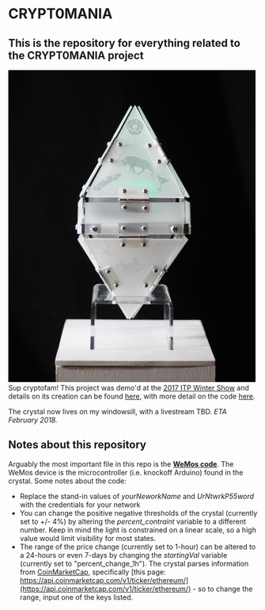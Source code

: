 # CRYPT0MANIA
## This is the repository for everything related to the CRYPT0MANIA project
![](images/crystal-img.JPG)
Sup cryptofam! This project was demo'd at the [2017 ITP Winter Show](https://itp.nyu.edu/shows/winter2017/crypt0mania/) and details on its creation can be found [here](http://www.blog.calebfergie.com/2017/12/29/api-to-led-8/), with more detail on the code [here](http://www.blog.calebfergie.com/2017/12/21/api-to-led-6/).

The crystal now lives on my windowsill, with a livestream TBD. _ETA February 2018._

## Notes about this repository

Arguably the most important file in this repo is the **[WeMos code](https://github.com/calebfergie/CRYPT0MANIA/blob/master/weMos_code.ino)**. The WeMos device is the microcontroller (i.e. knockoff Arduino) found in the crystal. Some notes about the code:
- Replace the stand-in values of *yourNeworkName* and *UrNtwrkP55word* with the credentials for your network
- You can change the positive negative thresholds of the  crystal (currently set to +/- 4%) by altering the *percent_contraint* variable to a different number. Keep in mind the light is constrained on a linear scale, so a high value would limit visibility for most states.
- The range of the price change (currently set to 1-hour) can be altered to a 24-hours or even 7-days by changing the *startingVal* variable (currently set to "percent_change_1h"). The crystal parses information from [CoinMarketCap](https://coinmarketcap.com/api/), specifically [this page: https://api.coinmarketcap.com/v1/ticker/ethereum/](https://api.coinmarketcap.com/v1/ticker/ethereum/) - so to change the range, input one of the keys listed.
